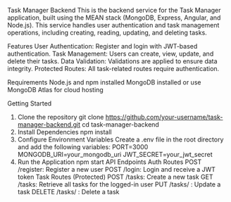 Task Manager Backend
This is the backend service for the Task Manager application, built using the MEAN stack (MongoDB, Express, Angular, and Node.js). This service handles user authentication and task management operations, including creating, reading, updating, and deleting tasks.

Features
User Authentication: Register and login with JWT-based authentication.
Task Management: Users can create, view, update, and delete their tasks.
Data Validation: Validations are applied to ensure data integrity.
Protected Routes: All task-related routes require authentication.

Requirements
Node.js and npm installed
MongoDB installed or use MongoDB Atlas for cloud hosting

Getting Started
1. Clone the repository
   git clone https://github.com/your-username/task-manager-backend.git
   cd task-manager-backend
2. Install Dependencies
   npm install
3. Configure Environment Variables
   Create a .env file in the root directory and add the following variables:
    PORT=3000
    MONGODB_URI=your_mongodb_uri
    JWT_SECRET=your_jwt_secret
4. Run the Application
    npm start
API Endpoints
Auth Routes
POST /register: Register a new user
POST /login: Login and receive a JWT token
Task Routes (Protected)
POST /tasks: Create a new task
GET /tasks: Retrieve all tasks for the logged-in user
PUT /tasks/
: Update a task
DELETE /tasks/
: Delete a task

